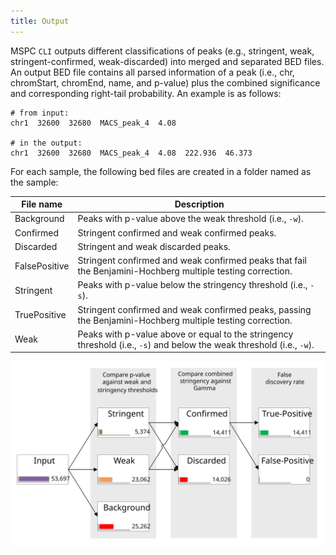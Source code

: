 ```yaml
---
title: Output
---
```


MSPC `CLI` outputs different classifications of peaks (e.g., stringent, weak, stringent-confirmed,
weak-discarded) into merged and separated BED files. An output BED file contains all parsed 
information of a peak (i.e., chr, chromStart, chromEnd, name, and p-value) plus the combined 
significance and corresponding right-tail probability. An example is as follows: 

```shell
# from input:
chr1  32600  32680  MACS_peak_4  4.08

# in the output:
chr1  32600  32680  MACS_peak_4  4.08  222.936  46.373
```

For each sample, the following bed files are created in a folder named as the sample:

| File name      | Description |
| -------------- | ----------- |
| Background     | Peaks with p-value above the weak threshold (i.e., `-w`). | 
| Confirmed      | Stringent confirmed and weak confirmed peaks. |
| Discarded      | Stringent and weak discarded peaks. |
| FalsePositive  | Stringent confirmed and weak confirmed peaks that fail the Benjamini-Hochberg multiple testing correction. |
| Stringent      | Peaks with p-value below the stringency threshold (i.e., `-s`). |
| TruePositive   | Stringent confirmed and weak confirmed peaks, passing the Benjamini-Hochberg multiple testing correction. |
| Weak           | Peaks with p-value above or equal to the stringency threshold (i.e., `-s`) and below the weak threshold (i.e., `-w`). |

![alt text](sets.svg?sanitize=true)
